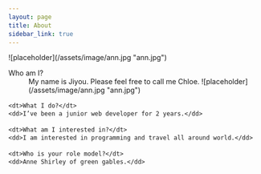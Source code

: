 ```yaml
---
layout: page
title: About
sidebar_link: true
---
```




<div class="message">
![placeholder](/assets/image/ann.jpg "ann.jpg")
  <dl>
    <dt>Who am I?</dt>
    <dd>My name is Jiyou. Please feel free to call me Chloe. ![placeholder](/assets/image/ann.jpg "ann.jpg")</dd>

    <dt>What I do?</dt>
    <dd>I’ve been a junior web developer for 2 years.</dd>

    <dt>What am I interested in?</dt>
    <dd>I am interested in programming and travel all around world.</dd>

    <dt>Who is your role model?</dt>
    <dd>Anne Shirley of green gables.</dd>
  </dl>
</div>

